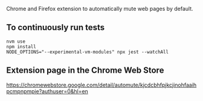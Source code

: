 Chrome and Firefox extension to automatically mute web pages by default.

## To continuously run tests

```
nvm use
npm install
NODE_OPTIONS="--experimental-vm-modules" npx jest --watchAll
```

## Extension page in the Chrome Web Store

https://chromewebstore.google.com/detail/automute/kjcdcbhfpjkcjinohfaaihpcmpnpmpie?authuser=0&hl=en
